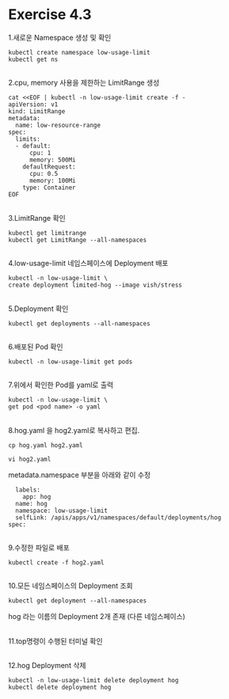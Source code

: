 # Exercise 4.3


1.새로운 Namespace 생성 및 확인
```
kubectl create namespace low-usage-limit
kubectl get ns
```

##

2.cpu, memory 사용을 제한하는 LimitRange 생성
```
cat <<EOF | kubectl -n low-usage-limit create -f -
apiVersion: v1
kind: LimitRange
metadata:
  name: low-resource-range
spec:
  limits:
  - default:
      cpu: 1
      memory: 500Mi
    defaultRequest:
      cpu: 0.5
      memory: 100Mi
    type: Container
EOF
```

##

3.LimitRange 확인
```
kubectl get limitrange
kubectl get LimitRange --all-namespaces
```

##

4.low-usage-limit 네임스페이스에 Deployment 배포
```
kubectl -n low-usage-limit \
create deployment limited-hog --image vish/stress
```

##

5.Deployment 확인
```
kubectl get deployments --all-namespaces
```

##

6.배포된 Pod 확인
```
kubectl -n low-usage-limit get pods
```

##

7.위에서 확인한 Pod를 yaml로 출력
```
kubectl -n low-usage-limit \
get pod <pod name> -o yaml
```

##

8.hog.yaml 을 hog2.yaml로 복사하고 편집.
```
cp hog.yaml hog2.yaml
```
```
vi hog2.yaml
```

metadata.namespace 부분을 아래와 같이 수정
```
  labels:
    app: hog
  name: hog
  namespace: low-usage-limit
  selfLink: /apis/apps/v1/namespaces/default/deployments/hog
spec:
```

##

9.수정한 파일로 배포
```
kubectl create -f hog2.yaml
```

##

10.모든 네임스페이스의 Deployment 조회
```
kubectl get deployment --all-namespaces
```
hog 라는 이름의 Deployment 2개 존재 (다른 네임스페이스)

##

11.top명령이 수행된 터미널 확인

##

12.hog Deployment 삭제
```
kubectl -n low-usage-limit delete deployment hog
kubectl delete deployment hog
```

##
